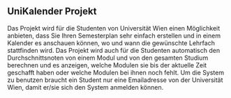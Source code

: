 ## UniKalender Projekt

Das Projekt wird für die Studenten von Universität Wien einen Möglichkeit anbieten, dass Sie Ihren Semesterplan sehr einfach erstellen und in einem Kalender es anschauen können, wo und wann die gewünschte Lehrfach stattfinden wird. Das Projekt wird auch für die Studenten automatisch den Durchschnittsnoten von einem Modul und von den gesamten Studium berechnen und es anzeigen, welche Modulen sie bis der aktuelle Zeit geschafft haben oder welche Modulen bei ihnen noch fehlt. 
Um die System zu benutzen braucht ein Student nur eine Emailadresse von der Universität Wien, damit er/sie sich den System anmelden können. 

